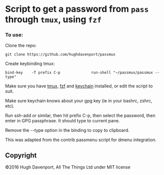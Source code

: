# Script to get a password from `pass` through `tmux`, using `fzf`

### To use:

Clone the repo:
```
git clone https://github.com/hughdavenport/passmux
```

Create keybinding tmux:

```
bind-key    -T prefix C-p              run-shell "~/passmux/passmux --type"
```

Make sure you have [tmux](https://github.com/tmux/tmux), [fzf](https://github.com/junegunn/fzf) and [keychain](https://github.com/funtoo/keychain) installed, or edit the script to suit.

Make sure keychain knows about your gpg key (ie in your bashrc, zshrc, etc).

Run ssh-add or similar, then hit prefix C-p, then select the password, then enter in GPG passphrase. It should type to current pane.

Remove the --type option in the binding to copy to clipboard.


This was adapted from the contrib passmenu script for dmenu integration.

## Copyright

©2016 Hugh Davenport, All The Things Ltd under MIT license

